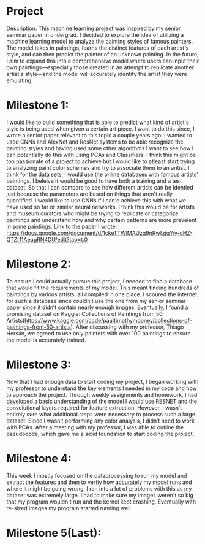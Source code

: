 # Project
Description: 
This machine learning project was inspired by my senior seminar paper in undergrad. I decided to explore the idea of utilizing a machine learning model to analyze the painting styles of famous painters. The model takes in paintings, learns the distinct features of each artist's style, and can then predict the painter of an unknown painting. In the future, I aim to expand this into a comprehensive model where users can input their own paintings—especially those created in an attempt to replicate another artist's style—and the model will accurately identify the artist they were emulating. 

# Milestone 1:
I would like to build something that is able to predict what kind of artist's style is being used when given a certain art piece. I want to do this since, I wrote a senior paper relevant to this topic a couple years ago. I wanted to used CNNs and AlexNet and ResNet systems to be able recognize the painting styles and having used some other algorithms I want to see how I can potentially do this with using PCAs and Classifiers. I think this might be too passionate of a project to achieve but I would like to atleast start trying to analyzing paint color schemes and try to associate them to an aritist. I think for the data sets, I would use the online databases with famous artists' paintings. I beleive it would be good to have both a training and a test dataset. So that I can compare to see how different artists can be identied just because the parameters are based on things that aren't really quantified. I would like to use CNNs if I can'e achieve this with what we have used so far or similar neural networks. I think this would be for artists and museum curators who might be trying to replicate or categorize paintings and understand how and why certain patterns are more prevelent in some paintings. Link to the paper I wrote: https://docs.google.com/document/d/1ckeTTWlMAUzq9nRwfzjqYiv-oHZ-QTZr11AeugRN4DU/edit?tab=t.0 

# Milestone 2:
To ensure I could actually pursue this project, I needed to find a database that would fit the requirements of my model. This meant finding hundreds of paintings by various artists, all compiled in one place. I scoured the internet for such a database since couldn’t use the one from my senior seminar paper since it didn’t contain nearly enough images. Eventually, I found a promising dataset on Kaggle: Collections of Paintings from 50 Artists(https://www.kaggle.com/code/paultimothymooney/collections-of-paintings-from-50-artists). After discussing with my professor, Thiago Hersan, we agreed to use only painters with over 100 paintings to ensure the model is accurately trained.

# Milestone 3: 
Now that I had enough data to start coding my project, I began working with my professor to understand the key elements I needed in my code and how to approach the project. Through weekly assignments and homework, I had developed a basic understanding of the model I would use RESNET and the convolutional layers required for feature extraction. However, I wasn’t entirely sure what additional steps were necessary to process such a large dataset. Since I wasn’t performing any color analysis, I didn’t need to work with PCAs. After a meeting with my professor, I was able to outline the pseudocode, which gave me a solid foundation to start coding the project.
 
# Milestone 4: 
This week I mostly focused on the dataprocessing to run my model and extract the features and then to verfiy how accurately my model runs and where it might be going wrong. I ran into a lot of problems with this as my dataset was extremely large. I had to make sure my images weren't so big that my program wouldn't run and the kernel kept crashing. Eventually with re-sized images my program started running well. 

# Milestone 5(Last): 
